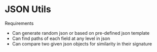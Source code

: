 # JSON Utils

Requirements
- Can generate random json or based on pre-defined json template
- Can find paths of each field at any level in json
- Can compare two given json objects for similarity in their signature
